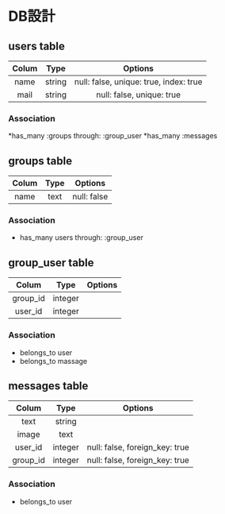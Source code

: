 # DB設計

## users table

| Colum | Type   | Options                                  |
|:-----:|:------:|:----------------------------------------:|
| name  | string | null: false, unique: true, index: true   |
| mail  | string | null: false, unique: true                |

### Association
 *has_many :groups through: :group_user
 *has_many :messages


## groups table

| Colum | Type | Options     |
|:-----:|:----:|:-----------:|
| name  | text | null: false |

### Association
 * has_many users through: :group_user


## group_user table

| Colum    | Type    | Options |
|:--------:|:-------:|:-------:|
| group_id | integer |         |
| user_id  | integer |         |


### Association
 * belongs_to user
 * belongs_to massage

## messages table

| Colum    | Type    | Options                        |
|:--------:|:-------:|:------------------------------:|
| text     | string  |                                |
| image    | text    |                                |
| user_id  | integer | null: false, foreign_key: true |
| group_id | integer | null: false, foreign_key: true |

### Association
 * belongs_to user
